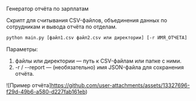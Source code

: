 Генератор отчёта по зарплатам

Скрипт для считывания CSV-файлов, объединения данных по сотрудникам и вывода отчёта по отделам.

```bash
python main.py [файл1.csv файл2.csv или директории] [-r ИМЯ_ОТЧЕТА]
```
Параметры:
1. файлы или директории — путь к CSV-файлам или папке с ними.
2. -r / --report — (необязательно) имя JSON-файла для сохранения отчёта.


![Пример отчёта]https://github.com/user-attachments/assets/13327696-f29d-49b6-a580-d227fab161eb)
